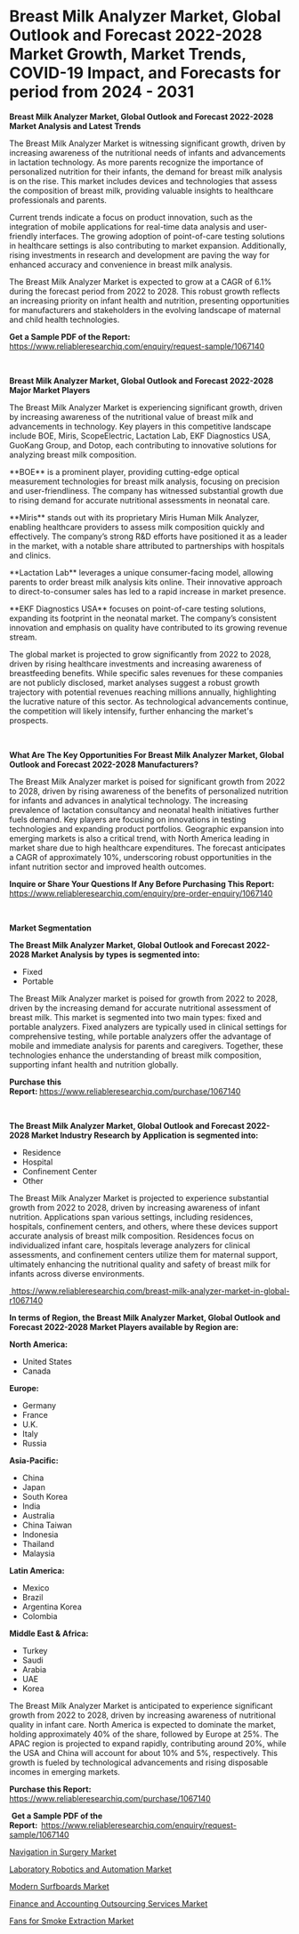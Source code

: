 <p><h1>Breast Milk Analyzer Market, Global Outlook and Forecast 2022-2028 Market Growth, Market Trends, COVID-19 Impact, and Forecasts for period from 2024 - 2031</h1></p><p><strong>Breast Milk Analyzer Market, Global Outlook and Forecast 2022-2028 Market Analysis and Latest Trends</strong></p>
<p><p>The Breast Milk Analyzer Market is witnessing significant growth, driven by increasing awareness of the nutritional needs of infants and advancements in lactation technology. As more parents recognize the importance of personalized nutrition for their infants, the demand for breast milk analysis is on the rise. This market includes devices and technologies that assess the composition of breast milk, providing valuable insights to healthcare professionals and parents.</p><p>Current trends indicate a focus on product innovation, such as the integration of mobile applications for real-time data analysis and user-friendly interfaces. The growing adoption of point-of-care testing solutions in healthcare settings is also contributing to market expansion. Additionally, rising investments in research and development are paving the way for enhanced accuracy and convenience in breast milk analysis.</p><p>The Breast Milk Analyzer Market is expected to grow at a CAGR of 6.1% during the forecast period from 2022 to 2028. This robust growth reflects an increasing priority on infant health and nutrition, presenting opportunities for manufacturers and stakeholders in the evolving landscape of maternal and child health technologies.</p></p>
<p><strong>Get a Sample PDF of the Report:&nbsp;</strong> <a href="https://www.reliableresearchiq.com/enquiry/request-sample/1067140">https://www.reliableresearchiq.com/enquiry/request-sample/1067140</a></p>
<p>&nbsp;</p>
<p><strong>Breast Milk Analyzer Market, Global Outlook and Forecast 2022-2028 Major Market Players</strong></p>
<p><p>The Breast Milk Analyzer Market is experiencing significant growth, driven by increasing awareness of the nutritional value of breast milk and advancements in technology. Key players in this competitive landscape include BOE, Miris, ScopeElectric, Lactation Lab, EKF Diagnostics USA, GuoKang Group, and Dotop, each contributing to innovative solutions for analyzing breast milk composition.</p><p>**BOE** is a prominent player, providing cutting-edge optical measurement technologies for breast milk analysis, focusing on precision and user-friendliness. The company has witnessed substantial growth due to rising demand for accurate nutritional assessments in neonatal care.</p><p>**Miris** stands out with its proprietary Miris Human Milk Analyzer, enabling healthcare providers to assess milk composition quickly and effectively. The company’s strong R&D efforts have positioned it as a leader in the market, with a notable share attributed to partnerships with hospitals and clinics.</p><p>**Lactation Lab** leverages a unique consumer-facing model, allowing parents to order breast milk analysis kits online. Their innovative approach to direct-to-consumer sales has led to a rapid increase in market presence.</p><p>**EKF Diagnostics USA** focuses on point-of-care testing solutions, expanding its footprint in the neonatal market. The company’s consistent innovation and emphasis on quality have contributed to its growing revenue stream.</p><p>The global market is projected to grow significantly from 2022 to 2028, driven by rising healthcare investments and increasing awareness of breastfeeding benefits. While specific sales revenues for these companies are not publicly disclosed, market analyses suggest a robust growth trajectory with potential revenues reaching millions annually, highlighting the lucrative nature of this sector. As technological advancements continue, the competition will likely intensify, further enhancing the market's prospects.</p></p>
<p>&nbsp;</p>
<p><strong>What Are The Key Opportunities For Breast Milk Analyzer Market, Global Outlook and Forecast 2022-2028 Manufacturers?</strong></p>
<p><p>The Breast Milk Analyzer market is poised for significant growth from 2022 to 2028, driven by rising awareness of the benefits of personalized nutrition for infants and advances in analytical technology. The increasing prevalence of lactation consultancy and neonatal health initiatives further fuels demand. Key players are focusing on innovations in testing technologies and expanding product portfolios. Geographic expansion into emerging markets is also a critical trend, with North America leading in market share due to high healthcare expenditures. The forecast anticipates a CAGR of approximately 10%, underscoring robust opportunities in the infant nutrition sector and improved health outcomes.</p></p>
<p><strong>Inquire or Share Your Questions If Any Before Purchasing This Report:</strong> <a href="https://www.reliableresearchiq.com/enquiry/pre-order-enquiry/1067140">https://www.reliableresearchiq.com/enquiry/pre-order-enquiry/1067140</a></p>
<p>&nbsp;</p>
<p><strong>Market Segmentation</strong></p>
<p><strong>The Breast Milk Analyzer Market, Global Outlook and Forecast 2022-2028 Market Analysis by types is segmented into:</strong></p>
<p><ul><li>Fixed</li><li>Portable</li></ul></p>
<p><p>The Breast Milk Analyzer market is poised for growth from 2022 to 2028, driven by the increasing demand for accurate nutritional assessment of breast milk. This market is segmented into two main types: fixed and portable analyzers. Fixed analyzers are typically used in clinical settings for comprehensive testing, while portable analyzers offer the advantage of mobile and immediate analysis for parents and caregivers. Together, these technologies enhance the understanding of breast milk composition, supporting infant health and nutrition globally.</p></p>
<p><strong>Purchase this Report:&nbsp;</strong><a href="https://www.reliableresearchiq.com/purchase/1067140">https://www.reliableresearchiq.com/purchase/1067140</a></p>
<p>&nbsp;</p>
<p><strong>The Breast Milk Analyzer Market, Global Outlook and Forecast 2022-2028 Market Industry Research by Application is segmented into:</strong></p>
<p><ul><li>Residence</li><li>Hospital</li><li>Confinement Center</li><li>Other</li></ul></p>
<p><p>The Breast Milk Analyzer Market is projected to experience substantial growth from 2022 to 2028, driven by increasing awareness of infant nutrition. Applications span various settings, including residences, hospitals, confinement centers, and others, where these devices support accurate analysis of breast milk composition. Residences focus on individualized infant care, hospitals leverage analyzers for clinical assessments, and confinement centers utilize them for maternal support, ultimately enhancing the nutritional quality and safety of breast milk for infants across diverse environments.</p></p>
<p><a href="https://www.reliableresearchiq.com/breast-milk-analyzer-market-in-global-r1067140">&nbsp;https://www.reliableresearchiq.com/breast-milk-analyzer-market-in-global-r1067140</a></p>
<p><strong>In terms of Region, the Breast Milk Analyzer Market, Global Outlook and Forecast 2022-2028 Market Players available by Region are:</strong></p>
<p>
    <p> <strong> North America: </strong>
        <ul>
            <li>United States</li>
            <li>Canada</li>
        </ul>
        </p> 
    <p> <strong> Europe: </strong>
        <ul>
            <li>Germany</li>
            <li>France</li>
            <li>U.K.</li>
            <li>Italy</li>
            <li>Russia</li>
        </ul>
        </p> 
    <p> <strong> Asia-Pacific: </strong>
        <ul>
            <li>China</li>
            <li>Japan</li>
            <li>South Korea</li>
            <li>India</li>
            <li>Australia</li>
            <li>China Taiwan</li>
            <li>Indonesia</li>
            <li>Thailand</li>
            <li>Malaysia</li>
        </ul>
        </p> 
    <p> <strong> Latin America: </strong>
        <ul>
            <li>Mexico</li>
            <li>Brazil</li>
            <li>Argentina Korea</li>
            <li>Colombia</li>
        </ul>
        </p> 
    <p> <strong> Middle East & Africa: </strong>
        <ul>
            <li>Turkey</li>
            <li>Saudi</li>
            <li>Arabia</li>
            <li>UAE</li>
            <li>Korea</li>
        </ul>
    </p>
    </p>
<p><p>The Breast Milk Analyzer Market is anticipated to experience significant growth from 2022 to 2028, driven by increasing awareness of nutritional quality in infant care. North America is expected to dominate the market, holding approximately 40% of the share, followed by Europe at 25%. The APAC region is projected to expand rapidly, contributing around 20%, while the USA and China will account for about 10% and 5%, respectively. This growth is fueled by technological advancements and rising disposable incomes in emerging markets.</p></p>
<p><strong>Purchase this Report: </strong><a href="https://www.reliableresearchiq.com/purchase/1067140">https://www.reliableresearchiq.com/purchase/1067140</a></p>
<p>&nbsp;<strong>Get a Sample PDF of the Report:&nbsp;&nbsp;</strong><a href="https://www.reliableresearchiq.com/enquiry/request-sample/1067140">https://www.reliableresearchiq.com/enquiry/request-sample/1067140</a></p>
<p><strong></strong></p>
<p><p><a href="https://www.linkedin.com/pulse/global-perspectives-navigation-surgery-market-trends-challenges-brp9c?trackingId=plmpx0lETsq4tsHebwU8Yw%3D%3D">Navigation in Surgery Market</a></p><p><a href="https://www.linkedin.com/pulse/future-ready-strategic-insights-global-laboratory-robotics-automation-q5cdc?trackingId=0dyV22G4Qqa2EG98qkd7Ow%3D%3D">Laboratory Robotics and Automation Market</a></p><p><a href="https://www.linkedin.com/pulse/modern-surfboards-market-size-share-analysis-growth-trends-bhv3f?trackingId=PxqXrWrGTOW8hJ2Trxskwg%3D%3D">Modern Surfboards Market</a></p><p><a href="https://www.linkedin.com/pulse/finance-accounting-outsourcing-services-market-size-share-ec9if?trackingId=M%2BxA5dkjQMqHKrPhJDXZYw%3D%3D">Finance and Accounting Outsourcing Services Market</a></p><p><a href="https://www.linkedin.com/pulse/navigating-fans-smoke-extraction-market-expert-analysis-forecast-0cp3e?trackingId=dqG%2F4zIdQ9aY6%2FtVy9JzaA%3D%3D">Fans for Smoke Extraction Market</a></p></p>